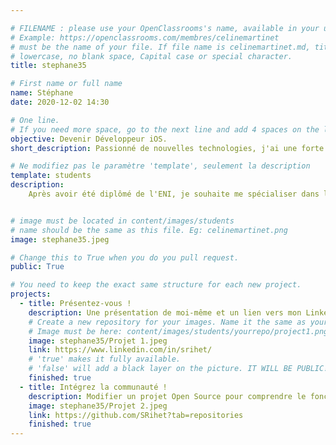 ```yaml
---

# FILENAME : please use your OpenClassrooms's name, available in your url.
# Example: https://openclassrooms.com/membres/celinemartinet
# must be the name of your file. If file name is celinemartinet.md, title is celinemartinet.
# lowercase, no blank space, Capital case or special character.
title: stephane35

# First name or full name
name: Stéphane
date: 2020-12-02 14:30

# One line.
# If you need more space, go to the next line and add 4 spaces on the left, as in 'description'.
objective: Devenir Développeur iOS.
short_description: Passionné de nouvelles technologies, j'ai une forte appétence pour le développement iOS.

# Ne modifiez pas le paramètre 'template', seulement la description
template: students
description:
    Après avoir été diplômé de l'ENI, je souhaite me spécialiser dans le développement iOS.


# image must be located in content/images/students
# name should be the same as this file. Eg: celinemartinet.png
image: stephane35.jpeg

# Change this to True when you do you pull request.
public: True

# You need to keep the exact same structure for each new project.
projects:
  - title: Présentez-vous !
    description: Une présentation de moi-même et un lien vers mon LinkedIn.
    # Create a new repository for your images. Name it the same as your nickname and profile picture.
    # Image must be here: content/images/students/yourrepo/project1.png
    image: stephane35/Projet 1.jpeg
    link: https://www.linkedin.com/in/srihet/
    # 'true' makes it fully available.
    # 'false' will add a black layer on the picture. IT WILL BE PUBLIC!
    finished: true
  - title: Intégrez la communauté !
    description: Modifier un projet Open Source pour comprendre le fonctionnement de Git et Github  
    image: stephane35/Projet 2.jpeg
    link: https://github.com/SRihet?tab=repositories
    finished: true
---
```

